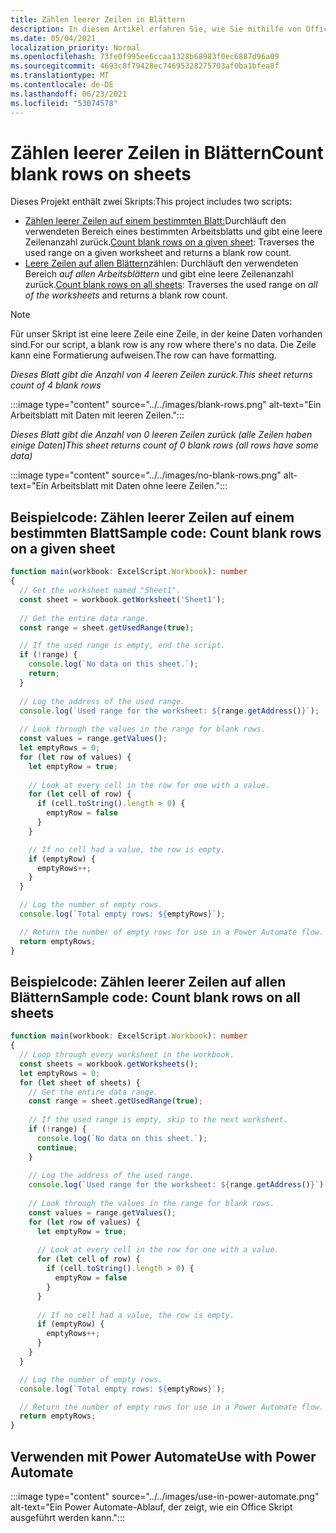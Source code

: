 ```yaml
---
title: Zählen leerer Zeilen in Blättern
description: In diesem Artikel erfahren Sie, wie Sie mithilfe von Office Skripts ermitteln, ob es leere Zeilen anstelle von Daten in Arbeitsblättern gibt, und dann die Anzahl leerer Zeilen melden, die in einem Power Automate-Fluss verwendet werden soll.
ms.date: 05/04/2021
localization_priority: Normal
ms.openlocfilehash: 73fe0f995ee6ccaa1328b68983f0ec6887d96a09
ms.sourcegitcommit: 4693c8f79428ec74695328275703af0ba1bfea8f
ms.translationtype: MT
ms.contentlocale: de-DE
ms.lasthandoff: 06/23/2021
ms.locfileid: "53074578"
---
```

# <a name="count-blank-rows-on-sheets"></a><span data-ttu-id="20737-103">Zählen leerer Zeilen in Blättern</span><span class="sxs-lookup"><span data-stu-id="20737-103">Count blank rows on sheets</span></span>

<span data-ttu-id="20737-104">Dieses Projekt enthält zwei Skripts:</span><span class="sxs-lookup"><span data-stu-id="20737-104">This project includes two scripts:</span></span>

* <span data-ttu-id="20737-105">[Zählen leerer Zeilen auf einem bestimmten Blatt:](#sample-code-count-blank-rows-on-a-given-sheet)Durchläuft den verwendeten Bereich eines bestimmten Arbeitsblatts und gibt eine leere Zeilenanzahl zurück.</span><span class="sxs-lookup"><span data-stu-id="20737-105">[Count blank rows on a given sheet](#sample-code-count-blank-rows-on-a-given-sheet): Traverses the used range on a given worksheet and returns a blank row count.</span></span>
* <span data-ttu-id="20737-106">[Leere Zeilen auf allen Blättern](#sample-code-count-blank-rows-on-all-sheets)zählen: Durchläuft den verwendeten Bereich _auf allen Arbeitsblättern_ und gibt eine leere Zeilenanzahl zurück.</span><span class="sxs-lookup"><span data-stu-id="20737-106">[Count blank rows on all sheets](#sample-code-count-blank-rows-on-all-sheets): Traverses the used range on _all of the worksheets_ and returns a blank row count.</span></span>

> [!NOTE]
> <span data-ttu-id="20737-107">Für unser Skript ist eine leere Zeile eine Zeile, in der keine Daten vorhanden sind.</span><span class="sxs-lookup"><span data-stu-id="20737-107">For our script, a blank row is any row where there's no data.</span></span> <span data-ttu-id="20737-108">Die Zeile kann eine Formatierung aufweisen.</span><span class="sxs-lookup"><span data-stu-id="20737-108">The row can have formatting.</span></span>

<span data-ttu-id="20737-109">_Dieses Blatt gibt die Anzahl von 4 leeren Zeilen zurück._</span><span class="sxs-lookup"><span data-stu-id="20737-109">_This sheet returns count of 4 blank rows_</span></span>

:::image type="content" source="../../images/blank-rows.png" alt-text="Ein Arbeitsblatt mit Daten mit leeren Zeilen.":::

<span data-ttu-id="20737-111">_Dieses Blatt gibt die Anzahl von 0 leeren Zeilen zurück (alle Zeilen haben einige Daten)_</span><span class="sxs-lookup"><span data-stu-id="20737-111">_This sheet returns count of 0 blank rows (all rows have some data)_</span></span>

:::image type="content" source="../../images/no-blank-rows.png" alt-text="Ein Arbeitsblatt mit Daten ohne leere Zeilen.":::

## <a name="sample-code-count-blank-rows-on-a-given-sheet"></a><span data-ttu-id="20737-113">Beispielcode: Zählen leerer Zeilen auf einem bestimmten Blatt</span><span class="sxs-lookup"><span data-stu-id="20737-113">Sample code: Count blank rows on a given sheet</span></span>

```TypeScript
function main(workbook: ExcelScript.Workbook): number
{
  // Get the worksheet named "Sheet1".
  const sheet = workbook.getWorksheet('Sheet1'); 
  
  // Get the entire data range.
  const range = sheet.getUsedRange(true);

  // If the used range is empty, end the script.
  if (!range) {
    console.log(`No data on this sheet.`);
    return;
  }
  
  // Log the address of the used range.
  console.log(`Used range for the worksheet: ${range.getAddress()}`);
    
  // Look through the values in the range for blank rows.
  const values = range.getValues();
  let emptyRows = 0;
  for (let row of values) {
    let emptyRow = true;
    
    // Look at every cell in the row for one with a value.
    for (let cell of row) {
      if (cell.toString().length > 0) {
        emptyRow = false
      }
    }

    // If no cell had a value, the row is empty.
    if (emptyRow) {
      emptyRows++;
    }
  }

  // Log the number of empty rows.
  console.log(`Total empty rows: ${emptyRows}`);

  // Return the number of empty rows for use in a Power Automate flow.
  return emptyRows;
}
```

## <a name="sample-code-count-blank-rows-on-all-sheets"></a><span data-ttu-id="20737-114">Beispielcode: Zählen leerer Zeilen auf allen Blättern</span><span class="sxs-lookup"><span data-stu-id="20737-114">Sample code: Count blank rows on all sheets</span></span>

```TypeScript
function main(workbook: ExcelScript.Workbook): number
{
  // Loop through every worksheet in the workbook.
  const sheets = workbook.getWorksheets();
  let emptyRows = 0;
  for (let sheet of sheets) {     
    // Get the entire data range.
    const range = sheet.getUsedRange(true);
  
    // If the used range is empty, skip to the next worksheet.
    if (!range) {
      console.log(`No data on this sheet.`);
      continue;
    }
    
    // Log the address of the used range.
    console.log(`Used range for the worksheet: ${range.getAddress()}`);
      
    // Look through the values in the range for blank rows.
    const values = range.getValues();
    for (let row of values) {
      let emptyRow = true;
      
      // Look at every cell in the row for one with a value.
      for (let cell of row) {
        if (cell.toString().length > 0) {
          emptyRow = false
        }
      }
  
      // If no cell had a value, the row is empty.
      if (emptyRow) {
        emptyRows++;
      }
    }
  }

  // Log the number of empty rows.
  console.log(`Total empty rows: ${emptyRows}`);

  // Return the number of empty rows for use in a Power Automate flow.
  return emptyRows;
}
```

## <a name="use-with-power-automate"></a><span data-ttu-id="20737-115">Verwenden mit Power Automate</span><span class="sxs-lookup"><span data-stu-id="20737-115">Use with Power Automate</span></span>

:::image type="content" source="../../images/use-in-power-automate.png" alt-text="Ein Power Automate-Ablauf, der zeigt, wie ein Office Skript ausgeführt werden kann.":::
